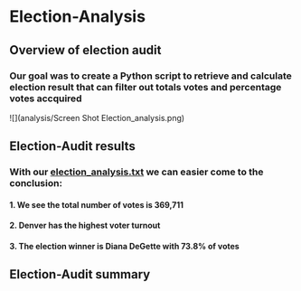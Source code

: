 # Election-Analysis

## Overview of election audit

### Our goal was to create a Python script to retrieve and calculate election result that can filter out totals votes and percentage votes accquired

![](analysis/Screen Shot Election_analysis.png)

## Election-Audit results

### With our [election_analysis.txt](analysis/election_analysis.txt) we can easier come to the conclusion: 
#### 1. We see the total number of votes is 369,711
#### 2. Denver has the highest voter turnout
#### 3. The election winner is Diana DeGette with 73.8% of votes

## Election-Audit summary
